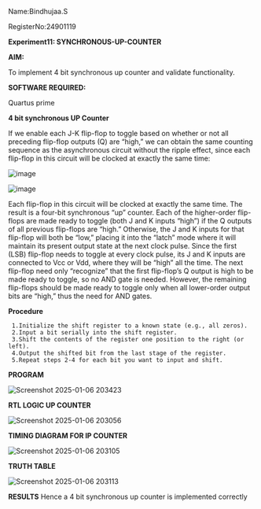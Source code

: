Name:Bindhujaa.S

RegisterNo:24901119


**Experiment11: SYNCHRONOUS-UP-COUNTER**

**AIM:**

To implement 4 bit synchronous up counter and validate functionality.

**SOFTWARE REQUIRED:**

Quartus prime



**4 bit synchronous UP Counter**

If we enable each J-K flip-flop to toggle based on whether or not all preceding flip-flop outputs (Q) are “high,” we can obtain the same counting sequence as the asynchronous circuit without the ripple effect, since each flip-flop in this circuit will be clocked at exactly the same time:

![image](https://github.com/naavaneetha/SYNCHRONOUS-UP-COUNTER/assets/154305477/d5db3fa0-e413-404c-b80e-b2f39d82e7e8)


![image](https://github.com/naavaneetha/SYNCHRONOUS-UP-COUNTER/assets/154305477/52cb61eb-d04b-442d-810c-31185a68410b)

Each flip-flop in this circuit will be clocked at exactly the same time.
The result is a four-bit synchronous “up” counter. Each of the higher-order flip-flops are made ready to toggle (both J and K inputs “high”) if the Q outputs of all previous flip-flops are “high.”
Otherwise, the J and K inputs for that flip-flop will both be “low,” placing it into the “latch” mode where it will maintain its present output state at the next clock pulse.
Since the first (LSB) flip-flop needs to toggle at every clock pulse, its J and K inputs are connected to Vcc or Vdd, where they will be “high” all the time.
The next flip-flop need only “recognize” that the first flip-flop’s Q output is high to be made ready to toggle, so no AND gate is needed.
However, the remaining flip-flops should be made ready to toggle only when all lower-order output bits are “high,” thus the need for AND gates.

**Procedure**
~~~
 1.Initialize the shift register to a known state (e.g., all zeros).
 2.Input a bit serially into the shift register.
 3.Shift the contents of the register one position to the right (or left).
 4.Output the shifted bit from the last stage of the register.
 5.Repeat steps 2-4 for each bit you want to input and shift.
~~~
**PROGRAM**

![Screenshot 2025-01-06 203423](https://github.com/user-attachments/assets/1c969912-c4a7-48e1-99de-47732806092b)



**RTL LOGIC UP COUNTER**

![Screenshot 2025-01-06 203056](https://github.com/user-attachments/assets/d9250876-f67c-496f-99e2-34e829073582)

**TIMING DIAGRAM FOR IP COUNTER**

![Screenshot 2025-01-06 203105](https://github.com/user-attachments/assets/6c98aaa1-eabb-42ad-9999-f17cd4d6a90d)

**TRUTH TABLE**

![Screenshot 2025-01-06 203113](https://github.com/user-attachments/assets/41a04fda-2294-44fb-9db8-7bb593592eae)

**RESULTS**
Hence a 4 bit synchronous up counter is implemented correctly
